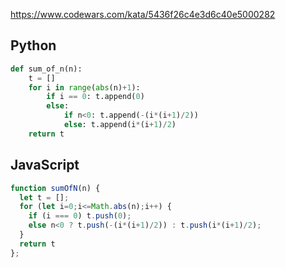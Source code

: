 https://www.codewars.com/kata/5436f26c4e3d6c40e5000282

## Python
```python
def sum_of_n(n):
    t = []
    for i in range(abs(n)+1):
        if i == 0: t.append(0)
        else:
            if n<0: t.append(-(i*(i+1)/2))
            else: t.append(i*(i+1)/2)
    return t
```

## JavaScript
```js
function sumOfN(n) {
  let t = [];
  for (let i=0;i<=Math.abs(n);i++) {
    if (i === 0) t.push(0);
    else n<0 ? t.push(-(i*(i+1)/2)) : t.push(i*(i+1)/2);
  }
  return t
};
```
